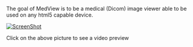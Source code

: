 The goal of MedView is to be a medical (Dicom) image viewer able to be used on any html5 capable device.

[![ScreenShot](http://img.youtube.com/vi/H2hCl1PKsFU/0.jpg)](http://youtu.be/H2hCl1PKsFU)

Click on the above picture to see a video preview
